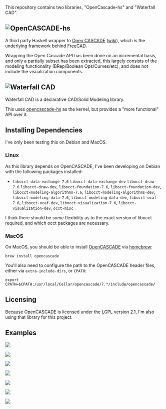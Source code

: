 This repository contains two libraries, "OpenCascade-hs" and "Waterfall CAD".

## ![OpenCASCADE-hs](images/logo/opencascade-hs-logo-name.svg)

A third party Haskell wrapper to [Open CASCADE](https://dev.opencascade.org) ([wiki](https://en.wikipedia.org/wiki/Open_Cascade_Technology)), which is the underlying framework behind [FreeCAD](https://www.freecad.org/).

Wrapping the Open Cascade API has been done on an incremental basis, and only a partially subset has been extracted, this largely consists of the modeling functionality (BRep/Boolean Ops/Curves/etc), and does not include the visualization components.

## ![Waterfall CAD](images/logo/waterfall-cad-logo-name.svg)

Waterfall CAD is a declarative CAD/Solid Modeling library.

This uses [opencascade-hs](https://hackage.haskell.org/package/opencascade-hs) as the kernel, but provides a "more functional" API over it.

## Installing Dependencies

I've only been testing this on Debian and MacOS.

### Linux

As this library depends on OpenCASCADE, I've been developing on Debian with the following packages installed:

* `libocct-data-exchange-7.6` `libocct-data-exchange-dev` `libocct-draw-7.6` `libocct-draw-dev`, `libocct-foundation-7.6`, `libocct-foundation-dev`, `libocct-modeling-algorithms-7.6`, `libocct-modeling-algorithms-dev`, `libocct-modeling-data-7.6`, `libocct-modeling-data-dev`, `libocct-ocaf-7.6`, `libocct-ocaf-dev`, `libocct-visualization-7.6`, `libocct-visualization-dev`, `occt-misc`

I think there should be _some_ flexibility as to the exact version of libocct required, and which occt packages are necessary.

### MacOS

On MacOS, you should be able to install [OpenCASCADE](https://formulae.brew.sh/formula/opencascade) via [homebrew](https://brew.sh/):

```
brew install opencascade
```

You'll also need to configure the path to the OpenCASCADE header files, either via `extra-include-dirs`, or `CPATH`:

```
export CPATH=$CPATH:/usr/local/Cellar/opencascade/7.*/include/opencascade/
```

## Licensing

Because OpenCASCADE is licensed under the LGPL version 2.1, I'm also using that library for this project.

## Examples 

[![](images/csg.png)](waterfall-cad-examples/src/CsgExample.hs)

[![](images/gear.png)](waterfall-cad-examples/src/GearExample.hs)

[![](images/revolution.png)](waterfall-cad-examples/src/RevolutionExample.hs)

[![](images/sweep.png)](waterfall-cad-examples/src/SweepExample.hs)

[![](images/offset.png)](waterfall-cad-examples/src/OffsetExample.hs)

[![](images/text.png)](waterfall-cad-examples/src/TextExample.hs)

[![](images/bounding_boxes.png)](waterfall-cad-examples/src/BoundingBoxExample.hs)

